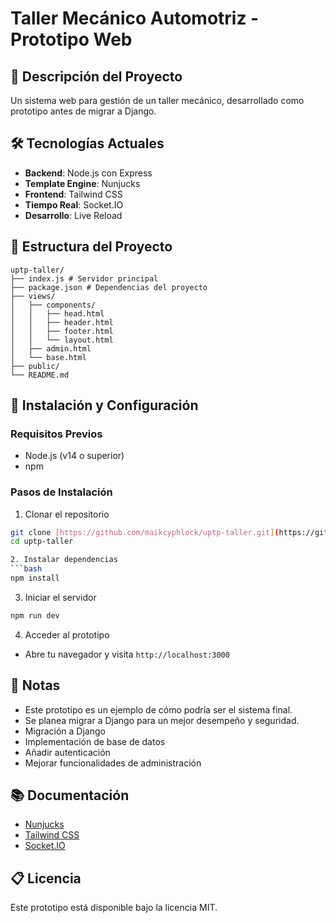 # Taller Mecánico Automotriz - Prototipo Web

## 🚗 Descripción del Proyecto

Un sistema web para gestión de un taller mecánico, desarrollado como prototipo antes de migrar a Django.

## 🛠 Tecnologías Actuales

- **Backend**: Node.js con Express
- **Template Engine**: Nunjucks
- **Frontend**: Tailwind CSS
- **Tiempo Real**: Socket.IO
- **Desarrollo**: Live Reload

## 📂 Estructura del Proyecto

```
uptp-taller/
├── index.js # Servidor principal
├── package.json # Dependencias del proyecto
├── views/
│   ├── components/
│   │   ├── head.html
│   │   ├── header.html
│   │   ├── footer.html
│   │   └── layout.html
│   ├── admin.html
│   └── base.html
├── public/
└── README.md
```

## 🚀 Instalación y Configuración

### Requisitos Previos

- Node.js (v14 o superior)
- npm

### Pasos de Instalación

1. Clonar el repositorio

````bash
git clone [https://github.com/maikcyphlock/uptp-taller.git](https://github.com/maikcyphlock/uptp-taller.git)
cd uptp-taller

2. Instalar dependencias
```bash
npm install
````

3. Iniciar el servidor

```bash
npm run dev
```

4. Acceder al prototipo

- Abre tu navegador y visita `http://localhost:3000`

## 📝 Notas

- Este prototipo es un ejemplo de cómo podría ser el sistema final.
- Se planea migrar a Django para un mejor desempeño y seguridad.
- Migración a Django
- Implementación de base de datos
- Añadir autenticación
- Mejorar funcionalidades de administración

## 📚 Documentación

- [Nunjucks](https://mozilla.github.io/nunjucks/)
- [Tailwind CSS](https://tailwindcss.com/)
- [Socket.IO](https://socket.io/)

## 📋 Licencia

Este prototipo está disponible bajo la licencia MIT.
